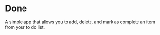 # Done

A simple app that allows you to add, delete, and mark as complete an item from your to do list.
